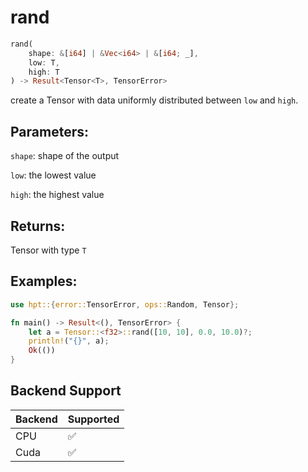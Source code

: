 # rand
```rust
rand(
    shape: &[i64] | &Vec<i64> | &[i64; _], 
    low: T, 
    high: T
) -> Result<Tensor<T>, TensorError>
```
create a Tensor with data uniformly distributed between `low` and `high`.
## Parameters:
`shape`: shape of the output

`low`: the lowest value

`high`: the highest value
## Returns:
Tensor with type `T`
## Examples:
```rust
use hpt::{error::TensorError, ops::Random, Tensor};

fn main() -> Result<(), TensorError> {
    let a = Tensor::<f32>::rand([10, 10], 0.0, 10.0)?;
    println!("{}", a);
    Ok(())
}
```
## Backend Support
| Backend | Supported |
|---------|-----------|
| CPU     | ✅         |
| Cuda    | ✅        |